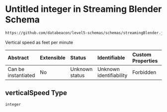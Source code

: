 # Untitled integer in Streaming Blender Schema

```txt
https://github.com/databeacon/level5-schemas/schemas/streamingBlender.json#/properties/flights/properties/verticalSpeed
```

Vertical speed as feet per minute

| Abstract            | Extensible | Status         | Identifiable            | Custom Properties | Additional Properties | Access Restrictions | Defined In                                                                 |
| :------------------ | :--------- | :------------- | :---------------------- | :---------------- | :-------------------- | :------------------ | :------------------------------------------------------------------------- |
| Can be instantiated | No         | Unknown status | Unknown identifiability | Forbidden         | Allowed               | none                | [blender.schema.json\*](../out/blender.schema.json "open original schema") |

## verticalSpeed Type

`integer`
